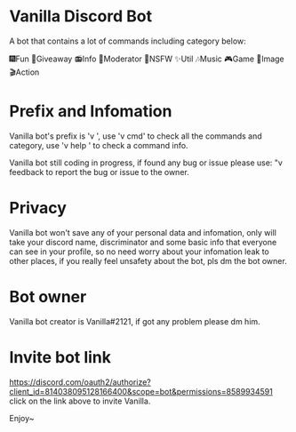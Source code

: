 # Vanilla Discord Bot
A bot that contains a lot of commands including category below:

🎆Fun
🎉Giveaway
📻Info
🔨Moderator
🔞NSFW
✨Util
🎶Music
🎮Game
📸Image
🎬Action

# Prefix and Infomation
Vanilla bot's prefix is 'v ', 
use 'v cmd' to check all the commands and category,
use 'v help <cmd>' to check a command info.

Vanilla bot still coding in progress, 
if found any bug or issue please use:
"v feedback <bug or issue> to report the bug or issue to the owner.

# Privacy
Vanilla bot won't save any of your personal data and infomation,
only will take your discord name, discriminator and some basic info that everyone can see in your profile,
so no need worry about your infomation leak to other places,
if you really feel unsafety about the bot, pls dm the bot owner.

# Bot owner
Vanilla bot creator is Vanilla#2121, if got any problem please dm him.
  
# Invite bot link
https://discord.com/oauth2/authorize?client_id=814038095128166400&scope=bot&permissions=8589934591
click on the link above to invite Vanilla.

Enjoy~


